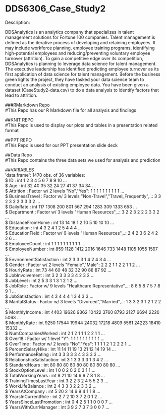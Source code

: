 # DDS6306_Case_Study2  

Description:  
  
DDSAnalytics is an analytics company that specializes in talent management solutions for Fortune 100 companies. Talent management is defined as the iterative process of developing and retaining employees. It may include workforce planning, employee training programs, identifying high-potential employees and reducing/preventing voluntary employee turnover (attrition). To gain a competitive edge over its competition, DDSAnalytics is planning to leverage data science for talent management. The executive leadership has identified predicting employee turnover as its first application of data science for talent management. Before the business green lights the project, they have tasked your data science team to conduct an analysis of existing employee data. You have been given a dataset (CaseStudy2-data.csv) to do a data analysis to identify factors that lead to attrition.  

###RMarkdown Repo  
#This Repo has our R Markdown file for all analysis and findings

##KNIT REPO  
#This Repo is used to display our plots and tables in a presentation related format

##PPT REPO  
#This Repo is used for our PPT presentation slide deck

##Data Repo  
#This Repo contains the three data sets we used for analysis and prediction

##VARIABLES  
'data.frame':	1470 obs. of  36 variables:  
$ ID                      : int  1 2 3 4 5 6 7 8 9 10 ...  
$ Age                     : int  32 40 35 32 24 27 41 37 34 34 ...  
$ Attrition               : Factor w/ 2 levels "No","Yes": 1 1 1 1 1 1 1 1 1 1 ...  
$ BusinessTravel          : Factor w/ 3 levels "Non-Travel","Travel_Frequently",..: 3 3 2 3 2 2 3 3 3 2 ...  
$ DailyRate               : int  117 1308 200 801 567 294 1283 309 1333 653 ...  
$ Department              : Factor w/ 3 levels "Human Resources",..: 3 2 2 3 2 2 2 3 3 2 ...  
$ DistanceFromHome        : int  13 14 18 1 2 10 5 10 10 10 ...  
$ Education               : int  4 3 2 4 1 2 5 4 4 4 ...  
$ EducationField          : Factor w/ 6 levels "Human Resources",..: 2 4 2 3 6 2 4 2 2 6 ...  
$ EmployeeCount           : int  1 1 1 1 1 1 1 1 1 1 ...  
$ EmployeeNumber          : int  859 1128 1412 2016 1646 733 1448 1105 1055 1597 ...  
$ EnvironmentSatisfaction : int  2 3 3 3 1 4 2 4 3 4 ...  
$ Gender                  : Factor w/ 2 levels "Female","Male": 2 2 2 1 1 2 2 1 1 2 ...  
$ HourlyRate              : int  73 44 60 48 32 32 90 88 87 92 ...  
$ JobInvolvement          : int  3 2 3 3 3 3 4 2 3 2 ...  
$ JobLevel                : int  2 5 3 3 1 3 1 2 1 2 ...  
$ JobRole                 : Factor w/ 9 levels "Healthcare Representative",..: 8 6 5 8 7 5 7 8 9 1 ...  
$ JobSatisfaction         : int  4 3 4 4 4 1 3 4 3 3 ...  
$ MaritalStatus           : Factor w/ 3 levels "Divorced","Married",..: 1 3 3 2 3 1 2 1 2 2 ...  
$ MonthlyIncome           : int  4403 19626 9362 10422 3760 8793 2127 6694 2220 5063 ...  
$ MonthlyRate             : int  9250 17544 19944 24032 17218 4809 5561 24223 18410 15332 ...  
$ NumCompaniesWorked      : int  2 1 2 1 1 1 2 2 1 1 ...  
$ Over18                  : Factor w/ 1 level "Y": 1 1 1 1 1 1 1 1 1 1 ...  
$ OverTime                : Factor w/ 2 levels "No","Yes": 1 1 1 1 2 1 2 2 2 1 ...  
$ PercentSalaryHike       : int  11 14 11 19 13 21 12 14 19 14 ...  
$ PerformanceRating       : int  3 3 3 3 3 4 3 3 3 3 ...  
$ RelationshipSatisfaction: int  3 1 3 3 3 3 1 3 4 2 ...  
$ StandardHours           : int  80 80 80 80 80 80 80 80 80 80 ...  
$ StockOptionLevel        : int  1 0 0 2 0 2 0 3 1 1 ...  
$ TotalWorkingYears       : int  8 21 10 14 6 9 7 8 1 8 ...  
$ TrainingTimesLastYear   : int  3 2 2 3 2 4 5 5 2 3 ...  
$ WorkLifeBalance         : int  2 4 3 3 3 2 2 3 3 2 ...  
$ YearsAtCompany          : int  5 20 2 14 6 9 4 1 1 8 ...  
$ YearsInCurrentRole      : int  2 7 2 10 3 7 2 0 1 2 ...  
$ YearsSinceLastPromotion : int  0 4 2 5 1 1 0 0 0 7 ...  
$ YearsWithCurrManager    : int  3 9 2 7 3 7 3 0 0 7 ...
